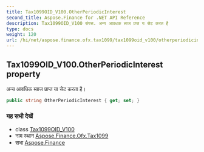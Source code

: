 ```yaml
---
title: Tax1099OID_V100.OtherPeriodicInterest
second_title: Aspose.Finance for .NET API Reference
description: Tax1099OID_V100 संपत्त. अन्य आवधक ब्यज प्रप्त य सेट करत है
type: docs
weight: 120
url: /hi/net/aspose.finance.ofx.tax1099/tax1099oid_v100/otherperiodicinterest/
---
```

## Tax1099OID_V100.OtherPeriodicInterest property

अन्य आवधिक ब्याज प्राप्त या सेट करता है।

```csharp
public string OtherPeriodicInterest { get; set; }
```

### यह सभी देखें

* class [Tax1099OID_V100](../)
* नाम स्थान [Aspose.Finance.Ofx.Tax1099](../../tax1099oid_v100/)
* सभा [Aspose.Finance](../../../)


